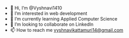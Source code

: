 - 👋 Hi, I’m @Vyshnavi1410
- 👀 I’m interested in web development
- 🌱 I’m currently learning Applied Computer Science
- 💞️ I’m looking to collaborate on LinkedIn
- 📫 How to reach me vyshnavikattamuri14@gmail.com

<!---
Vyshnavi1410/Vyshnavi1410 is a ✨ special ✨ repository because its `README.md` (this file) appears on your GitHub profile.
You can click the Preview link to take a look at your changes.
--->
